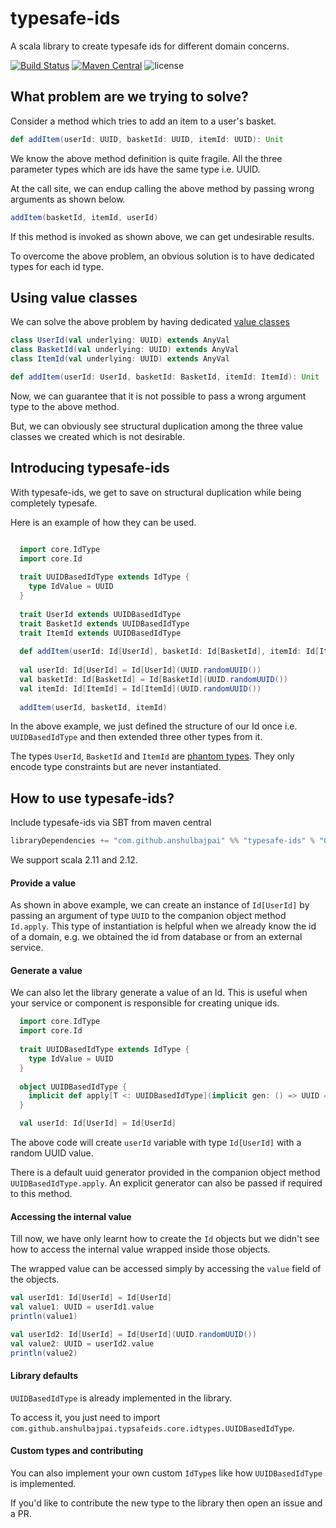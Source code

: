 # typesafe-ids
A scala library to create typesafe ids for different domain concerns.

[![Build Status](https://travis-ci.org/anshulbajpai/typesafe-ids.svg?branch=master)](https://travis-ci.org/anshulbajpai/typesafe-ids) 
[![Maven Central](https://maven-badges.herokuapp.com/maven-central/com.github.anshulbajpai/typesafe-ids_2.12/badge.svg)](https://maven-badges.herokuapp.com/maven-central/com.github.anshulbajpai/typesafe-ids_2.12)
![license](https://img.shields.io/github/license/mashape/apistatus.svg)

  

## What problem are we trying to solve?

Consider a method which tries to add an item to a user's basket.

```scala
def addItem(userId: UUID, basketId: UUID, itemId: UUID): Unit
```

We know the above method definition is quite fragile. All the three parameter types which are ids have the same type i.e. UUID.

At the call site, we can endup calling the above method by passing wrong arguments as shown below.

```scala
addItem(basketId, itemId, userId)
```

If this method is invoked as shown above, we can get undesirable results.

To overcome the above problem, an obvious solution is to have dedicated types for each id type.


## Using value classes

We can solve the above problem by having dedicated [value classes](https://docs.scala-lang.org/overviews/com.github.anshulbajpai.typsafeids.core/value-classes.html)
 
```scala
class UserId(val underlying: UUID) extends AnyVal
class BasketId(val underlying: UUID) extends AnyVal
class ItemId(val underlying: UUID) extends AnyVal

def addItem(userId: UserId, basketId: BasketId, itemId: ItemId): Unit
```

Now, we can guarantee that it is not possible to pass a wrong argument type to the above method.

But, we can obviously see structural duplication among the three value classes we created which is not desirable.

## Introducing typesafe-ids  

With typesafe-ids, we get to save on structural duplication while being completely typesafe.

Here is an example of how they can be used.

```scala

  import core.IdType
  import core.Id
    
  trait UUIDBasedIdType extends IdType {
    type IdValue = UUID
  }
  
  trait UserId extends UUIDBasedIdType
  trait BasketId extends UUIDBasedIdType
  trait ItemId extends UUIDBasedIdType
  
  def addItem(userId: Id[UserId], basketId: Id[BasketId], itemId: Id[ItemId]): Unit
  
  val userId: Id[UserId] = Id[UserId](UUID.randomUUID())
  val basketId: Id[BasketId] = Id[BasketId](UUID.randomUUID())
  val itemId: Id[ItemId] = Id[ItemId](UUID.randomUUID())
  
  addItem(userId, basketId, itemId)

```

In the above example, we just defined the structure of our Id once i.e. `UUIDBasedIdType` and then extended three other types from it.

The types `UserId`, `BasketId` and `ItemId` are [phantom types](https://blog.codecentric.de/en/2016/02/phantom-types-scala/). They only encode type constraints but are never instantiated.

## How to use typesafe-ids?

Include typesafe-ids via SBT from maven central

```scala
libraryDependencies += "com.github.anshulbajpai" %% "typesafe-ids" % "0.1.0"
```

We support scala 2.11 and 2.12.

#### Provide a value 

As shown in above example, we can create an instance of `Id[UserId]` by passing an argument of type `UUID` to the companion object method `Id.apply`. 
This type of instantiation is helpful when we already know the id of a domain, e.g. we obtained the id from database or from an external service.

#### Generate a value

We can also let the library generate a value of an Id. This is useful when your service or component is responsible for creating unique ids.
```scala
  import core.IdType
  import core.Id
    
  trait UUIDBasedIdType extends IdType {
    type IdValue = UUID
  }
  
  object UUIDBasedIdType {
    implicit def apply[T <: UUIDBasedIdType](implicit gen: () => UUID = () => randomUUID()): IdValueGenerator[T] = IdValueGenerator[T]
  }

  val userId: Id[UserId] = Id[UserId]
```
    
The above code will create `userId` variable with type `Id[UserId]` with a random UUID value.

There is a default uuid generator provided in the companion object method `UUIDBasedIdType.apply`. An explicit generator can also be passed if required to this method.


#### Accessing the internal value
Till now, we have only learnt how to create the `Id` objects but we didn't see how to access the internal value wrapped inside those objects.

The wrapped value can be accessed simply by accessing the `value` field of the objects.

```scala
val userId1: Id[UserId] = Id[UserId]
val value1: UUID = userId1.value
println(value1)

val userId2: Id[UserId] = Id[UserId](UUID.randomUUID())
val value2: UUID = userId2.value
println(value2)
```

#### Library defaults

`UUIDBasedIdType` is already implemented in the library.

To access it, you just need to import `com.github.anshulbajpai.typsafeids.core.idtypes.UUIDBasedIdType`.


#### Custom types and contributing
You can also implement your own custom `IdType`s like how `UUIDBasedIdType` is implemented. 

If you'd like to contribute the new type to the library then open an issue and a PR.
